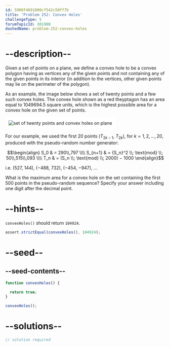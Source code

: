 ```yaml
---
id: 5900f4691000cf542c50ff7b
title: 'Problem 252: Convex Holes'
challengeType: 5
forumTopicId: 301900
dashedName: problem-252-convex-holes
---
```


# --description--

Given a set of points on a plane, we define a convex hole to be a convex polygon having as vertices any of the given points and not containing any of the given points in its interior (in addition to the vertices, other given points may lie on the perimeter of the polygon).

As an example, the image below shows a set of twenty points and a few such convex holes. The convex hole shown as a red theyptagon has an area equal to 1049694.5 square units, which is the highest possible area for a convex hole on the given set of points.

<img class="img-responsive center-block" alt="set of twenty points and convex holes on plane" src="https://cdn.freecodecamp.org/curriculum/project-euler/convex-holes.gif" style="background-color: white; padding: 10px;">

For our example, we used the first 20 points ($T_{2k − 1}$, $T_{2k}$), for $k = 1, 2, \ldots, 20$, produced with the pseudo-random number generator:

$$\begin{align}
  S_0 & = 290\\,797 \\\\
  S_{n+1} & = {S_n}^2 \\; \text{mod} \\; 50\\,515\\,093 \\\\
  T_n & = (S_n \\; \text{mod} \\; 2000) − 1000
\end{align}$$

i.e. (527, 144), (−488, 732), (−454, −947), …

What is the maximum area for a convex hole on the set containing the first 500 points in the pseudo-random sequence? Specify your answer including one digit after the decimal point.

# --hints--

`convexHoles()` should return `104924`.

```js
assert.strictEqual(convexHoles(), 104924);
```

# --seed--

## --seed-contents--

```js
function convexHoles() {

  return true;
}

convexHoles();
```

# --solutions--

```js
// solution required
```
